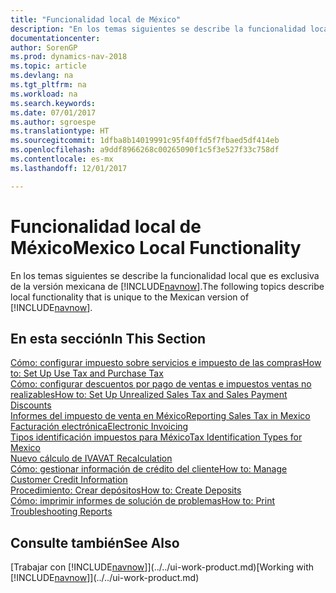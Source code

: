 ```yaml
---
title: "Funcionalidad local de México"
description: "En los temas siguientes se describe la funcionalidad local en la versión mexicana de [!INCLUDE[navnow](../../includes/navnow_md.md)]."
documentationcenter: 
author: SorenGP
ms.prod: dynamics-nav-2018
ms.topic: article
ms.devlang: na
ms.tgt_pltfrm: na
ms.workload: na
ms.search.keywords: 
ms.date: 07/01/2017
ms.author: sgroespe
ms.translationtype: HT
ms.sourcegitcommit: 1dfba8b14019991c95f40ffd5f7fbaed5df414eb
ms.openlocfilehash: a9ddf8966268c00265090f1c5f3e527f33c758df
ms.contentlocale: es-mx
ms.lasthandoff: 12/01/2017

---
```

# <a name="mexico-local-functionality"></a><span data-ttu-id="fe7f8-103">Funcionalidad local de México</span><span class="sxs-lookup"><span data-stu-id="fe7f8-103">Mexico Local Functionality</span></span>
<span data-ttu-id="fe7f8-104">En los temas siguientes se describe la funcionalidad local que es exclusiva de la versión mexicana de [!INCLUDE[navnow](../../includes/navnow_md.md)].</span><span class="sxs-lookup"><span data-stu-id="fe7f8-104">The following topics describe local functionality that is unique to the Mexican version of [!INCLUDE[navnow](../../includes/navnow_md.md)].</span></span>  

## <a name="in-this-section"></a><span data-ttu-id="fe7f8-105">En esta sección</span><span class="sxs-lookup"><span data-stu-id="fe7f8-105">In This Section</span></span>  
[<span data-ttu-id="fe7f8-106">Cómo: configurar impuesto sobre servicios e impuesto de las compras</span><span class="sxs-lookup"><span data-stu-id="fe7f8-106">How to: Set Up Use Tax and Purchase Tax</span></span>](how-to-set-up-use-tax-and-purchase-tax.md)  
[<span data-ttu-id="fe7f8-107">Cómo: configurar descuentos por pago de ventas e impuestos ventas no realizables</span><span class="sxs-lookup"><span data-stu-id="fe7f8-107">How to: Set Up Unrealized Sales Tax and Sales Payment Discounts</span></span>](how-to-set-up-unrealized-sales-tax-and-sales-payment-discounts.md)  
[<span data-ttu-id="fe7f8-108">Informes del impuesto de venta en México</span><span class="sxs-lookup"><span data-stu-id="fe7f8-108">Reporting Sales Tax in Mexico</span></span>](mexico-sales-tax.md)  
[<span data-ttu-id="fe7f8-109">Facturación electrónica</span><span class="sxs-lookup"><span data-stu-id="fe7f8-109">Electronic Invoicing</span></span>](electronic-invoicing.md)  
[<span data-ttu-id="fe7f8-110">Tipos identificación impuestos para México</span><span class="sxs-lookup"><span data-stu-id="fe7f8-110">Tax Identification Types for Mexico</span></span>](tax-identification-types-for-mexico.md)  
[<span data-ttu-id="fe7f8-111">Nuevo cálculo de IVA</span><span class="sxs-lookup"><span data-stu-id="fe7f8-111">VAT Recalculation</span></span>](vat-recalculation.md)  
[<span data-ttu-id="fe7f8-112">Cómo: gestionar información de crédito del cliente</span><span class="sxs-lookup"><span data-stu-id="fe7f8-112">How to: Manage Customer Credit Information</span></span>](how-to-manage-customer-credit-information.md)  
[<span data-ttu-id="fe7f8-113">Procedimiento: Crear depósitos</span><span class="sxs-lookup"><span data-stu-id="fe7f8-113">How to: Create Deposits</span></span>](how-to-create-deposits.md)  
[<span data-ttu-id="fe7f8-114">Cómo: imprimir informes de solución de problemas</span><span class="sxs-lookup"><span data-stu-id="fe7f8-114">How to: Print Troubleshooting Reports</span></span>](how-to-print-troubleshooting-reports.md)

## <a name="see-also"></a><span data-ttu-id="fe7f8-115">Consulte también</span><span class="sxs-lookup"><span data-stu-id="fe7f8-115">See Also</span></span>
<span data-ttu-id="fe7f8-116">[Trabajar con [!INCLUDE[navnow](../../includes/navnow_md.md)]](../../ui-work-product.md)</span><span class="sxs-lookup"><span data-stu-id="fe7f8-116">[Working with [!INCLUDE[navnow](../../includes/navnow_md.md)]](../../ui-work-product.md)</span></span>    

